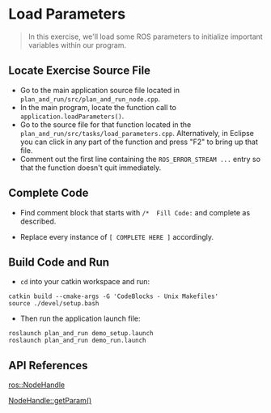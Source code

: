 # Load Parameters
>In this exercise, we'll load some ROS parameters to initialize important variables within our program.

## Locate Exercise Source File

  * Go to the main application source file located in `plan_and_run/src/plan_and_run_node.cpp`.
  * In the main program, locate the function call to `application.loadParameters()`. 
  * Go to the source file for that function located in the `plan_and_run/src/tasks/load_parameters.cpp`. Alternatively, in Eclipse you can click in any part of the function and press "F2" to bring up that file.
  * Comment out the first line containing the `ROS_ERROR_STREAM ...` entry so that the function doesn't quit immediately.

## Complete Code

 * Find comment block that starts with ```/*  Fill Code:``` and complete as described.

 * Replace every instance of ```[ COMPLETE HERE ]``` accordingly.

## Build Code and Run

 * `cd` into your catkin workspace and run:
```
catkin build --cmake-args -G 'CodeBlocks - Unix Makefiles'
source ./devel/setup.bash
```
 * Then run the application launch file:
```
roslaunch plan_and_run demo_setup.launch
roslaunch plan_and_run demo_run.launch
```

## API References

[ros::NodeHandle](http://docs.ros.org/melodic/api/roscpp/html/classros_1_1NodeHandle.html)

[NodeHandle::getParam()](http://docs.ros.org/melodic/api/roscpp/html/classros_1_1NodeHandle.html#a8b5db588e675cf3e360da65bae6a55e4)
